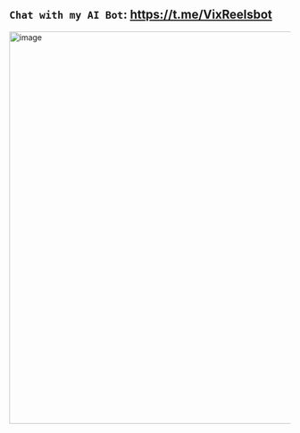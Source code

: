 ## `Chat with my AI Bot`: https://t.me/VixReelsbot

<img width="1324" height="703" alt="image" src="https://github.com/user-attachments/assets/03530fd8-3a59-407a-b539-8aabe732c90e" />
